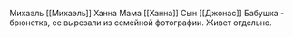 Михаэль [[Михаэль]]
Ханна Мама [[Ханна]]
Сын [[Джонас]]
Бабушка - брюнетка, ее вырезали из семейной фотографии. Живет отдельно.
